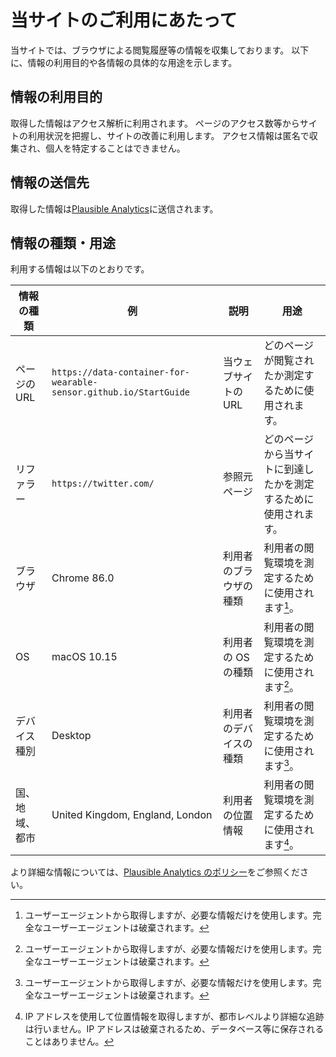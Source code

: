 # 当サイトのご利用にあたって

当サイトでは、ブラウザによる閲覧履歴等の情報を収集しております。
以下に、情報の利用目的や各情報の具体的な用途を示します。

## 情報の利用目的

取得した情報はアクセス解析に利用されます。
ページのアクセス数等からサイトの利用状況を把握し、サイトの改善に利用します。
アクセス情報は匿名で収集され、個人を特定することはできません。

## 情報の送信先

取得した情報は[Plausible Analytics](https://plausible.io)に送信されます。

## 情報の種類・用途

利用する情報は以下のとおりです。

| 情報の種類     | 例                                                                | 説明                   | 用途                                                             |
| -------------- | ----------------------------------------------------------------- | ---------------------- | ---------------------------------------------------------------- |
| ページの URL   | `https://data-container-for-wearable-sensor.github.io/StartGuide` | 当ウェブサイトの URL   | どのページが閲覧されたか測定するために使用されます。             |
| リファラー     | `https://twitter.com/`                                            | 参照元ページ           | どのページから当サイトに到達したかを測定するために使用されます。 |
| ブラウザ       | Chrome 86.0                                                       | 利用者のブラウザの種類 | 利用者の閲覧環境を測定するために使用されます[^1]。               |
| OS             | macOS 10.15                                                       | 利用者の OS の種類     | 利用者の閲覧環境を測定するために使用されます[^1]。               |
| デバイス種別   | Desktop                                                           | 利用者のデバイスの種類 | 利用者の閲覧環境を測定するために使用されます[^1]。               |
| 国、地域、都市 | United Kingdom, England, London                                   | 利用者の位置情報       | 利用者の閲覧環境を測定するために使用されます[^2]。               |

[^1]: ユーザーエージェントから取得しますが、必要な情報だけを使用します。完全なユーザーエージェントは破棄されます。
[^2]: IP アドレスを使用して位置情報を取得しますが、都市レベルより詳細な追跡は行いません。IP アドレスは破棄されるため、データベース等に保存されることはありません。

より詳細な情報については、[Plausible Analytics のポリシー](https://plausible.io/data-policy)をご参照ください。

<!-- textlint-enable -->
